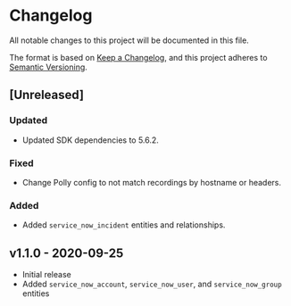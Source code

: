 # Changelog

All notable changes to this project will be documented in this file.

The format is based on [Keep a Changelog](https://keepachangelog.com/en/1.0.0/),
and this project adheres to
[Semantic Versioning](https://semver.org/spec/v2.0.0.html).

## [Unreleased]

### Updated

- Updated SDK dependencies to 5.6.2.

### Fixed

- Change Polly config to not match recordings by hostname or headers.

### Added

- Added `service_now_incident` entities and relationships.

## v1.1.0 - 2020-09-25

- Initial release
- Added `service_now_account`, `service_now_user`, and `service_now_group`
  entities
